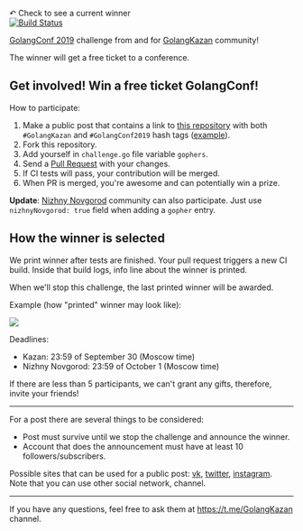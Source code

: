 [travis-image]: https://travis-ci.org/GolangKazan/golangconf2019-challenge.svg?branch=master
[travis-url]: https://travis-ci.org/GolangKazan/golangconf2019-challenge

↶ Check to see a current winner<br>
[![Build Status][travis-image]][travis-url] 

[GolangConf 2019](https://golangconf.ru/2019) challenge from and for [GolangKazan](https://golangkazan.github.io/) community!

The winner will get a free ticket to a conference.

## Get involved! Win a free ticket GolangConf!

How to participate:
1. Make a public post that contains a link to [this repository](https://github.com/GolangKazan/golangconf2019-challenge) with both `#GolangKazan` and `#GolangConf2019` hash tags ([example](https://twitter.com/GolangKazan/status/1177939214437994496)).
2. Fork this repository.
3. Add yourself in `challenge.go` file variable `gophers`.
4. Send a [Pull Request](https://help.github.com/en/articles/creating-a-pull-request) with your changes.
5. If CI tests will pass, your contribution will be merged.
6. When PR is merged, you're awesome and can potentially win a prize.

**Update**: [Nizhny Novgorod](https://vk.com/golang_nizhny) community can also participate.
Just use `nizhnyNovgorod: true` field when adding a `gopher` entry.

## How the winner is selected

We print winner after tests are finished.
Your pull request triggers a new CI build.
Inside that build logs, info line about the winner is printed.

When we'll stop this challenge, the last printed winner will be awarded.

Example (how "printed" winner may look like):

![](https://habrastorage.org/webt/kl/kk/k7/klkkk7zghbwmsuwefnaqxhyv3-y.jpeg)

Deadlines:
* Kazan: 23:59 of September 30 (Moscow time)
* Nizhny Novgorod: 23:59 of October 1 (Moscow time)

If there are less than 5 participants, we can't grant any gifts, therefore, invite your friends!

<hr>

For a post there are several things to be considered:
* Post must survive until we stop the challenge and announce the winner.
* Account that does the announcement must have at least 10 followers/subscribers.

Possible sites that can be used for a public post: [vk](http://vk.com/), [twitter](http://twitter.com/), [instagram](https://www.instagram.com).<br>
Note that you can use other social network, channel.

<hr>

If you have any questions, feel free to ask them at https://t.me/GolangKazan channel.
